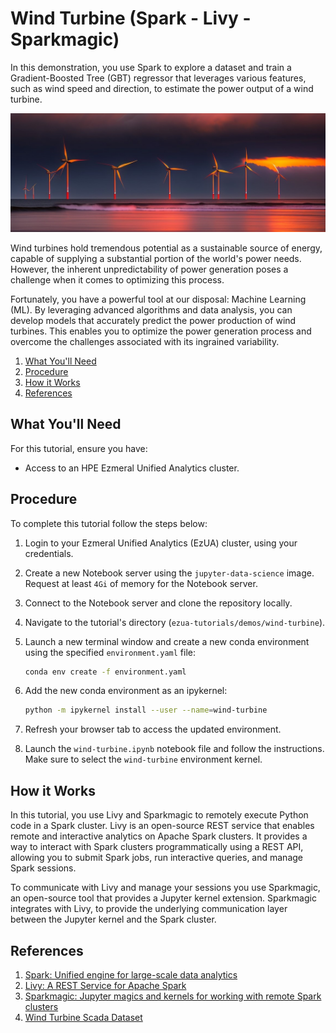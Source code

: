 # Wind Turbine (Spark - Livy - Sparkmagic)

In this demonstration, you use Spark to explore a dataset and train a Gradient-Boosted Tree (GBT) regressor that
leverages various features, such as wind speed and direction, to estimate the power output of a wind turbine.

![wind-farm](images/wind-farm.jpg)

Wind turbines hold tremendous potential as a sustainable source of energy, capable of supplying a substantial portion
of the world's power needs. However, the inherent unpredictability of power generation poses a challenge when it comes
to optimizing this process.

Fortunately, you have a powerful tool at our disposal: Machine Learning (ML). By leveraging advanced algorithms and data
analysis, you can develop models that accurately predict the power production of wind turbines. This enables you to
optimize the power generation process and overcome the challenges associated with its ingrained variability.

1. [What You'll Need](#what-youll-need)
1. [Procedure](#procedure)
1. [How it Works](#how-it-works)
1. [References](#references)

## What You'll Need

For this tutorial, ensure you have:

- Access to an HPE Ezmeral Unified Analytics cluster.

## Procedure

To complete this tutorial follow the steps below:

1. Login to your Ezmeral Unified Analytics (EzUA) cluster, using your credentials.
1. Create a new Notebook server using the `jupyter-data-science` image. Request at least `4Gi` of memory for the
   Notebook server.
1. Connect to the Notebook server and clone the repository locally.
1. Navigate to the tutorial's directory (`ezua-tutorials/demos/wind-turbine`).
1. Launch a new terminal window and create a new conda environment using the specified `environment.yaml` file:

   ```bash
   conda env create -f environment.yaml
   ```

1. Add the new conda environment as an ipykernel:

   ```bash
   python -m ipykernel install --user --name=wind-turbine
   ```

1. Refresh your browser tab to access the updated environment.
1. Launch the `wind-turbine.ipynb` notebook file and follow the instructions. Make sure to select the `wind-turbine`
   environment kernel.

## How it Works

In this tutorial, you use Livy and Sparkmagic to remotely execute Python code in a Spark cluster. Livy is an open-source
REST service that enables remote and interactive analytics on Apache Spark clusters. It provides a way to interact with
Spark clusters programmatically using a REST API, allowing you to submit Spark jobs, run interactive queries, and manage
Spark sessions.

To communicate with Livy and manage your sessions you use Sparkmagic, an open-source tool that provides a Jupyter kernel
extension. Sparkmagic integrates with Livy, to provide the underlying communication layer between the Jupyter kernel and
the Spark cluster.

## References

1. [Spark: Unified engine for large-scale data analytics](https://spark.apache.org/)
1. [Livy: A REST Service for Apache Spark](https://livy.apache.org/)
1. [Sparkmagic: Jupyter magics and kernels for working with remote Spark clusters](https://github.com/jupyter-incubator/sparkmagic)
1. [Wind Turbine Scada Dataset](https://www.kaggle.com/datasets/berkerisen/wind-turbine-scada-dataset/data)
